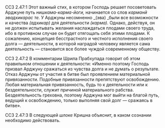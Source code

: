 ССЗ 2.47:1	Этот важный стих, в котором Господь решает посоветовать Арджуне путь _нишкама-карма-йоги,_ начинается со слов _карманй эвадхикарас те._ У Арджуны несомненно _(эва) _были все возможности и качества _(адхикар)_ для деятельности _(карма)._ Однако, действуя, он не должен испытывать желания наслаждаться плодами своего труда, ибо в противном случае он будет отягощать себя этими плодами. К сожалению, концепция бесстрастного и честного исполнения своего долга — деятельности, в которой наградой человеку является сама деятельность — становится все более чуждой современному обществу.

ССЗ 2.47:2	В комментарии Шрила Прабхупада говорит об этом правильном отношении к деятельности: «Именно поэтому Господь призвал Арджуну сражаться из чувства долга и не думать о результате. Отказ Арджуны от участия в битве был проявлением материальной привязанности. Подобные привязанности препятствуют освобождению. Любая материальная привязанность, будь то к деятельности или к бездеятельности, служит причиной материального рабства. Бездеятельность греховна, поэтому Арджуна мог выйти на благой путь, ведущий к освобождению, только выполняя свой долг — сражаясь в битве».

ССЗ 2.47:3	В следующей _шлоке_ Кришна объяснит, в каком сознании необходимо действовать.